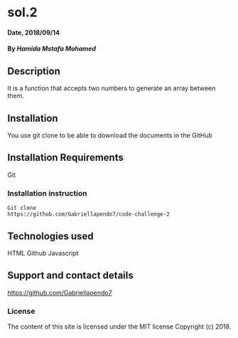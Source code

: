 # sol.2

#### Date, 2018/09/14

#### By *Hamida Mstafa Mohamed*

## Description
It is a function that accepts two numbers to generate an array between them.
## Installation
You use git clone to be able to download the documents in the GitHub

## Installation Requirements
Git

### Installation instruction
```
Git clone 
https://github.com/Gabriellapendo7/code-challenge-2

```

## Technologies used
HTML
Github
Javascript

## Support and contact details
 https://github.com/Gabriellapendo7

### License
The content of this site is licensed under the MIT license
Copyright (c) 2018.
